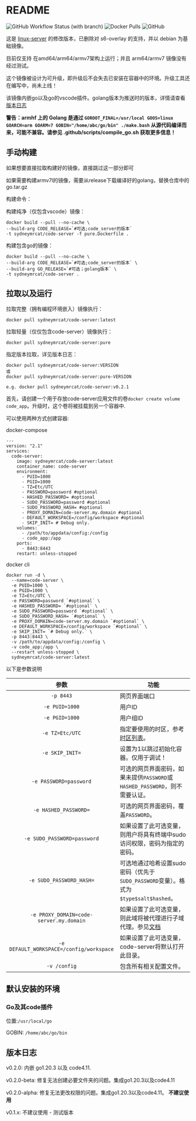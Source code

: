 # README

![GitHub Workflow Status (with branch)](https://img.shields.io/github/actions/workflow/status/SydneyOwl/docker-code-server/ci.yml?style=for-the-badge) ![Docker Pulls](https://img.shields.io/docker/pulls/sydneymrcat/code-server?style=for-the-badge) ![GitHub](https://img.shields.io/github/license/sydneyowl/docker-code-server?style=for-the-badge)

这是 [linux-server](https://github.com/linuxserver/docker-code-server) 的修改版本，已删除对 s6-overlay 的支持，并以 debian 为基础镜像。

目前仅支持 在amd64/arm64/armv7架构上运行；并且 arm64/armv7 镜像没有经过测试。

这个镜像被设计为可升级，即升级后不会失去已安装在容器中的环境。升级工具还在编写中，尚未上线！

该镜像内嵌go以及go的vscode插件。golang版本为推送时的版本，详情请查看 [版本日志](#版本日志)

**警告：armhf 上的 Golang 是通过 `GOROOT_FINAL=/usr/local GOOS=linux GOARCH=arm GOARM=7 GOBIN="/home/abc/go/bin" ./make.bash` 从源代码编译而来，可能不兼容。请参见 .github/scripts/compile_go.sh 获取更多信息！**

## 手动构建

如果想要直接拉取构建好的镜像，直接跳过这一部分即可

如果需要构建armv7l的镜像，需要从release下载编译好的golang，替换仓库中的go.tar.gz

构建命令：

构建纯净（仅包含vscode）镜像：
```
docker build --pull --no-cache \
--build-arg CODE_RELEASE=`#可选;code_server的版本` 
-t sydneymrcat/code-server -f pure.Dockerfile .
```

构建包含go的镜像：
```
docker build --pull --no-cache \
--build-arg CODE_RELEASE=`#可选;code_server的版本` \
--build-arg GO_RELEASE=`#可选；golang版本` \
-t sydneymrcat/code-server .
```

## 拉取以及运行

拉取完整（拥有编程环境嵌入）镜像执行：
```
docker pull sydneymrcat/code-server:latest
```

拉取轻量（仅仅包含code-server）镜像执行：
```
docker pull sydneymrcat/code-server:pure
```

指定版本拉取，详见版本日志：
```
docker pull sydneymrcat/code-server:VERSION
或
docker pull sydneymrcat/code-server:pure-VERSION

e.g. docker pull sydneymrcat/code-server:v0.2.1
```



首先，请创建一个用于存放code-server应用文件的卷`docker create volume code_app`。升级时，这个卷将被挂载到另一个容器中.

可以使用两种方式创建容器:

docker-compose

```docker
---
version: "2.1"
services:
  code-server:
    image: sydneymrcat/code-server:latest
    container_name: code-server
    environment:
      - PUID=1000
      - PGID=1000
      - TZ=Etc/UTC
      - PASSWORD=password #optional
      - HASHED_PASSWORD= #optional
      - SUDO_PASSWORD=password #optional
      - SUDO_PASSWORD_HASH= #optional
      - PROXY_DOMAIN=code-server.my.domain #optional
      - DEFAULT_WORKSPACE=/config/workspace #optional
      - SKIP_INIT= # Debug only.
    volumes:
      - /path/to/appdata/config:/config
      - code_app:/app
    ports:
      - 8443:8443
    restart: unless-stopped
```

docker cli

```docker
docker run -d \
  --name=code-server \
  -e PUID=1000 \
  -e PGID=1000 \
  -e TZ=Etc/UTC \
  -e PASSWORD=password `#optional` \
  -e HASHED_PASSWORD= `#optional` \
  -e SUDO_PASSWORD=password `#optional` \
  -e SUDO_PASSWORD_HASH= `#optional` \
  -e PROXY_DOMAIN=code-server.my.domain `#optional` \
  -e DEFAULT_WORKSPACE=/config/workspace `#optional` \
  -e SKIP_INIT= `# Debug only.` \
  -p 8443:8443 \
  -v /path/to/appdata/config:/config \
  -v code_app:/app \
  --restart unless-stopped \
  sydneymrcat/code-server:latest
```

以下是参数说明

|                   参数                   | 功能                                                         |
| :--------------------------------------: | ------------------------------------------------------------ |
|                `-p 8443`                 | 网页界面端口                                                 |
|              `-e PUID=1000`              | 用户ID                                             |
|              `-e PGID=1000`              | 用户组ID                                             |
|             `-e TZ=Etc/UTC`              | 指定要使用的时区，参考[时区列表](https://en.wikipedia.org/wiki/List_of_tz_database_time_zones#List)。 |
|             `-e SKIP_INIT=`              | 设置为1以跳过初始化容器。仅用于调试！                        |
|          `-e PASSWORD=password`          | 可选的网页界面密码，如果未提供`PASSWORD`或`HASHED_PASSWORD`，则不需要认证。 |
|          `-e HASHED_PASSWORD=`           | 可选的网页界面密码，覆盖`PASSWORD`。                         |
|       `-e SUDO_PASSWORD=password`        | 如果设置了此可选变量，则用户将具有终端中sudo访问权限，密码为指定的密码。 |
|         `-e SUDO_PASSWORD_HASH=`         | 可选地通过哈希设置sudo密码（优先于`SUDO_PASSWORD`变量）。格式为`$type$salt$hashed`。 |
| `-e PROXY_DOMAIN=code-server.my.domain`  | 如果设置了此可选变量，则此域将被代理进行子域代理。参见[文档](https://github.com/cdr/code-server/blob/master/docs/FAQ.md#sub-domains) |
| `-e DEFAULT_WORKSPACE=/config/workspace` | 如果设置了此可选变量，code-server将默认打开此目录。          |
|               `-v /config`               | 包含所有相关配置文件。                                       |

## 默认安装的环境

### Go及其code插件

位置:`/usr/local/go`

GOBIN: `/home/abc/go/bin`

## 版本日志

v0.2.0: 内嵌 go1.20.3 以及 code4.11.

v0.2.0-beta: 修复无法创建必要文件夹的问题。集成go1.20.3以及code4.11

v0.2.0-alpha: 修复无法更改权限的问题。集成go1.20.3以及code4.11。 **不建议使用**

v0.1.x: 不建议使用 - 测试版本